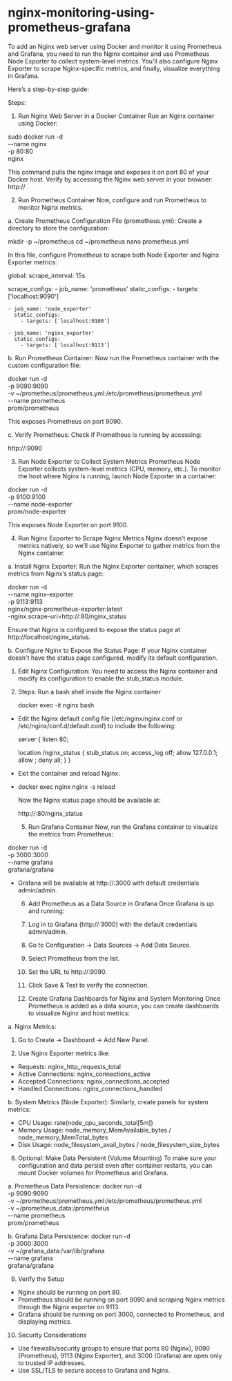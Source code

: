 # nginx-monitoring-using-prometheus-grafana

To add an Nginx web server using Docker and monitor it using Prometheus and Grafana, you need to run the Nginx container and use Prometheus Node Exporter to collect system-level metrics. You'll also configure Nginx Exporter to scrape Nginx-specific metrics, and finally, visualize everything in Grafana.

Here’s a step-by-step guide:

Steps:
1. Run Nginx Web Server in a Docker Container
Run an Nginx container using Docker:

  sudo docker run -d \
    --name nginx \
    -p 80:80 \
    nginx
  
  This command pulls the nginx image and exposes it on port 80 of your Docker host. Verify by accessing the Nginx web server in your browser:
  http://<your-server-ip>

  2. Run Prometheus Container
Now, configure and run Prometheus to monitor Nginx metrics.

a. Create Prometheus Configuration File (prometheus.yml):
Create a directory to store the configuration:

  mkdir -p ~/prometheus
  cd ~/prometheus
  nano prometheus.yml

In this file, configure Prometheus to scrape both Node Exporter and Nginx Exporter metrics:

  global:
    scrape_interval: 15s
  
  scrape_configs:
    - job_name: 'prometheus'
      static_configs:
        - targets: ['localhost:9090']
  
    - job_name: 'node_exporter'
      static_configs:
        - targets: ['localhost:9100']
  
    - job_name: 'nginx_exporter'
      static_configs:
        - targets: ['localhost:9113']

b. Run Prometheus Container:
Now run the Prometheus container with the custom configuration file:

  docker run -d \
    -p 9090:9090 \
    -v ~/prometheus/prometheus.yml:/etc/prometheus/prometheus.yml \
    --name prometheus \
    prom/prometheus

 This exposes Prometheus on port 9090.

c. Verify Prometheus:
Check if Prometheus is running by accessing:

  http://<your-server-ip>:9090

3. Run Node Exporter to Collect System Metrics
Prometheus Node Exporter collects system-level metrics (CPU, memory, etc.). To monitor the host where Nginx is running, launch Node Exporter in a container:

  docker run -d \
    -p 9100:9100 \
    --name node-exporter \
    prom/node-exporter
  
This exposes Node Exporter on port 9100.

4. Run Nginx Exporter to Scrape Nginx Metrics
Nginx doesn’t expose metrics natively, so we’ll use Nginx Exporter to gather metrics from the Nginx container.

a. Install Nginx Exporter:
Run the Nginx Exporter container, which scrapes metrics from Nginx’s status page:

  docker run -d \
    --name nginx-exporter \
    -p 9113:9113 \
    nginx/nginx-prometheus-exporter:latest \
    -nginx.scrape-uri=http://<your-server-ip>:80/nginx_status
  
Ensure that Nginx is configured to expose the status page at http://localhost/nginx_status.

b. Configure Nginx to Expose the Status Page:
If your Nginx container doesn't have the status page configured, modify its default configuration.

1. Edit Nginx Configuration: You need to access the Nginx container and modify its configuration to enable the stub_status module.

2. Steps:
   Run a bash shell inside the Nginx container

     docker exec -it nginx bash

 - Edit the Nginx default config file (/etc/nginx/nginx.conf or /etc/nginx/conf.d/default.conf) to include the following:

    server {
    listen 80;
  
    location /nginx_status {
      stub_status on;
      access_log off;
      allow 127.0.0.1;
      allow <your-server-ip>;
      deny all;
    }
  }

- Exit the container and reload Nginx:
- 
  docker exec nginx nginx -s reload

  Now the Nginx status page should be available at:

  http://<your-server-ip>:80/nginx_status

  5. Run Grafana Container
Now, run the Grafana container to visualize the metrics from Prometheus:

docker run -d \
  -p 3000:3000 \
  --name grafana \
  grafana/grafana
  
- Grafana will be available at http://<your-server-ip>:3000 with default credentials admin/admin.

  6. Add Prometheus as a Data Source in Grafana
    Once Grafana is up and running:

    1. Log in to Grafana (http://:3000) with the default credentials admin/admin.
    2. Go to Configuration → Data Sources → Add Data Source.
    3. Select Prometheus from the list.
    4. Set the URL to http://:9090.
    5. Click Save & Test to verify the connection.

  7. Create Grafana Dashboards for Nginx and System Monitoring
Once Prometheus is added as a data source, you can create dashboards to visualize Nginx and host metrics:

a. Nginx Metrics:
   1. Go to Create → Dashboard → Add New Panel.

   2. Use Nginx Exporter metrics like:

- Requests: nginx_http_requests_total
- Active Connections: nginx_connections_active
- Accepted Connections: nginx_connections_accepted
- Handled Connections: nginx_connections_handled
  
b. System Metrics (Node Exporter):
Similarly, create panels for system metrics:

- CPU Usage: rate(node_cpu_seconds_total[5m])
- Memory Usage: node_memory_MemAvailable_bytes / node_memory_MemTotal_bytes
- Disk Usage: node_filesystem_avail_bytes / node_filesystem_size_bytes

8. Optional: Make Data Persistent (Volume Mounting)
To make sure your configuration and data persist even after container restarts, you can mount Docker volumes for Prometheus and Grafana.

a. Prometheus Data Persistence:
docker run -d \
  -p 9090:9090 \
  -v ~/prometheus/prometheus.yml:/etc/prometheus/prometheus.yml \
  -v ~/prometheus_data:/prometheus \
  --name prometheus \
  prom/prometheus

b. Grafana Data Persistence:
docker run -d \
  -p 3000:3000 \
  -v ~/grafana_data:/var/lib/grafana \
  --name grafana \
  grafana/grafana

9. Verify the Setup
  - Nginx should be running on port 80.
  - Prometheus should be running on port 9090 and scraping Nginx metrics through the Nginx exporter on 9113.
  - Grafana should be running on port 3000, connected to Prometheus, and displaying metrics.

10. Security Considerations
  - Use firewalls/security groups to ensure that ports 80 (Nginx), 9090 (Prometheus), 9113 (Nginx Exporter), and 3000 (Grafana) are open only to trusted IP addresses.
  - Use SSL/TLS to secure access to Grafana and Nginx.

  
